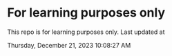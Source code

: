 # For learning purposes only
This repo is for learning purposes only.
Last updated at

Thursday, December 21, 2023 10:08:27 AM

